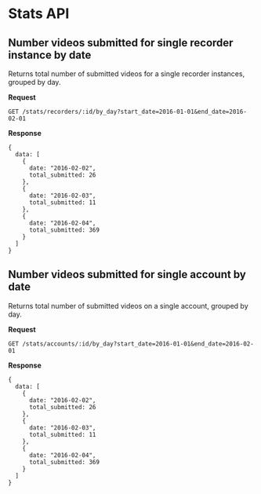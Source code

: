 # Stats API

## Number videos submitted for single recorder instance by date

Returns total number of submitted videos for a single recorder instances, grouped by day.

****Request****

    GET /stats/recorders/:id/by_day?start_date=2016-01-01&end_date=2016-02-01

****Response****

    {
      data: [
        {
          date: "2016-02-02",
          total_submitted: 26  
        },
        {
          date: "2016-02-03",
          total_submitted: 11
        },
        {
          date: "2016-02-04",
          total_submitted: 369
        }
      ]
    }

## Number videos submitted for single account by date

Returns total number of submitted videos on a single account, grouped by day.

****Request****

    GET /stats/accounts/:id/by_day?start_date=2016-01-01&end_date=2016-02-01

****Response****

    {
      data: [
        {
          date: "2016-02-02",
          total_submitted: 26  
        },
        {
          date: "2016-02-03",
          total_submitted: 11
        },
        {
          date: "2016-02-04",
          total_submitted: 369
        }
      ]
    }
